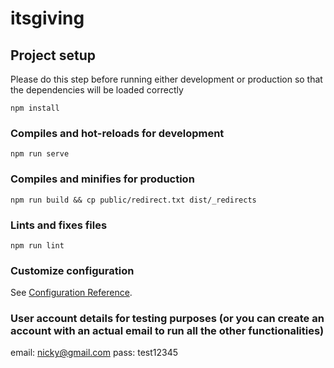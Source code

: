 # itsgiving

## Project setup
Please do this step before running either development or production so that the dependencies will be loaded correctly
```
npm install
```

### Compiles and hot-reloads for development
```
npm run serve
```

### Compiles and minifies for production
```
npm run build && cp public/redirect.txt dist/_redirects
```

### Lints and fixes files
```
npm run lint
```


### Customize configuration
See [Configuration Reference](https://cli.vuejs.org/config/).

### User account details for testing purposes (or you can create an account with an actual email to run all the other functionalities)
email: nicky@gmail.com
pass: test12345
